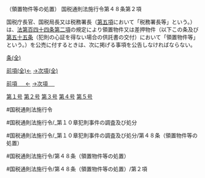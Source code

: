 （領置物件等の処置）
国税通則法施行令第４８条第２項

国税庁長官、国税局長又は税務署長（[第五項](国税通則法施行＿令＿第４８条第５項)において「税務署長等」という。）は、[法第百四十四条第二項](国税通則法＿＿＿＿＿第１４４条第２項)の規定により領置物件又は差押物件（以下この条及び[第五十五条](国税通則法施行＿令＿第５５条第１項)（犯則の心証を得ない場合の供託書の交付）において「領置物件等」という。）を公売に付するときは、次に掲げる事項を公告しなければならない。

[条(全)](国税通則法施行＿令＿第４８条_.md)

[前項(全)←](国税通則法施行＿令＿第４８条第１項_.md)    [→次項(全)](国税通則法施行＿令＿第４８条第３項_.md)

[前項 　 ←](国税通則法施行＿令＿第４８条第１項.md)    [→次項 　 ](国税通則法施行＿令＿第４８条第３項.md)

[第１号](国税通則法施行＿令＿第４８条第２項第１号.md)  [第２号](国税通則法施行＿令＿第４８条第２項第２号.md)  [第３号](国税通則法施行＿令＿第４８条第２項第３号.md)  [第４号](国税通則法施行＿令＿第４８条第２項第４号.md)  [第５号](国税通則法施行＿令＿第４８条第２項第５号.md)  

#国税通則法施行令

#国税通則法施行令/_第１０章犯則事件の調査及び処分

#国税通則法施行令/_第１０章犯則事件の調査及び処分/第４８条（領置物件等の処置）

#国税通則法施行令/第４８条（領置物件等の処置）

#国税通則法施行令/第４８条（領置物件等の処置）/第２項

